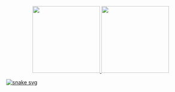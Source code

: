 <div align="center">
  <a href="https://github.com/Nerfandao">
  <img height="180em" src="https://github-readme-stats.vercel.app/api?username=Nerfandao&show_icons=true&theme=dracula&include_all_commits=true&count_private=true"/>
  <img height="180em" src="https://github-readme-stats.vercel.app/api/top-langs/?username=Nerfandao&layout=compact&langs_count=7&theme=dracula"/>
</div>

  ![snake svg](https://github.com/Nerfandao/Nerfandao/blob/output/github-contribution-grid-snake.svg)
